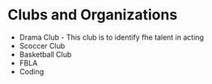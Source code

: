 # Clubs and Organizations

* Drama Club - This club is to identify fhe talent in acting
* Scoccer Club
* Basketball Club
* FBLA
* Coding
